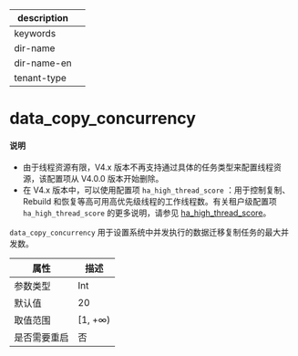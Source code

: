 |description||
|---|---|
|keywords||
|dir-name||
|dir-name-en||
|tenant-type||

# data_copy_concurrency

<main id="notice" type='explain'>
<h4>说明</h4>
<ul><li>由于线程资源有限，V4.x 版本不再支持通过具体的任务类型来配置线程资源，该配置项从 V4.0.0 版本开始删除。</li>
<li>在 V4.x 版本中，可以使用配置项 <code>ha_high_thread_score</code> ：用于控制复制、Rebuild 和恢复等高可用高优先级线程的工作线程数。有关租户级配置项 <code>ha_high_thread_score</code> 的更多说明，请参见 <a href="../400.tenant-level-configuration-items/4100.ha_high_thread_score.md">ha_high_thread_score</a>。</li></ul>
</main>

`data_copy_concurrency` 用于设置系统中并发执行的数据迁移复制任务的最大并发数。

| **属性** |  **描述**  |
|--------|----------|
| 参数类型   | Int       |
| 默认值    | 20       |
| 取值范围   | \[1, +∞) |
| 是否需要重启 | 否        |



